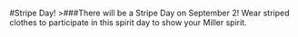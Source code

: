 <br/>
#Stripe Day!
>###There will be a Stripe Day on September 2! Wear striped clothes to participate in this spirit day to show your Miller spirit.
